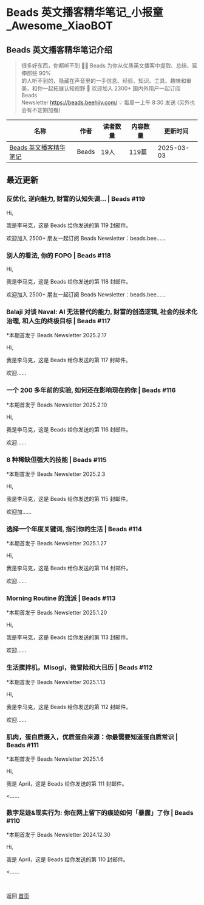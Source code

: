 # Beads 英文播客精华笔记_小报童_Awesome_XiaoBOT

## Beads 英文播客精华笔记介绍
> 很多好东西，你都听不到 👂🏻 Beads 为你从优质英文播客中提取、总结、延伸那些 90%  
的人听不到的、隐藏在声音里的一手信息、经验、知识、工具、趣味和审美，和你一起拓展认知视野 📮 欢迎加入 2300+ 国内外用户一起订阅 Beads  
Newsletter https://beads.beehiiv.com/ 💡 每周一上午 8:30 发送 (另外也会有不定期加餐)  
  


|名称|作者|读者数量|内容数量|更新时间|
|---|---|---|---|---|
|[Beads 英文播客精华笔记](https://xiaobot.net/p/beads?refer=0b133df9-27dc-423b-8101-639049001c13)|Beads|19人|119篇|2025-03-03|

## 最近更新
### 反优化, 逆向魅力, 财富的认知失调... | Beads #119

Hi,

我是李马克，这是 Beads 给你发送的第 119 封邮件。

欢迎加入 2500+ 朋友一起订阅 Beads Newsletter：beads.bee......

### 别人的看法, 你的 FOPO | Beads #118

Hi,

我是李马克，这是 Beads 给你发送的第 118 封邮件。

欢迎加入 2500+ 朋友一起订阅 Beads Newsletter：beads.bee......

### Balaji 对谈 Naval: AI 无法替代的能力, 财富的创造逻辑, 社会的技术化治理, 和人生的终极目标 | Beads #117

*本期首发于 Beads Newsletter 2025.2.17

Hi,

我是李马克，这是 Beads 给你发送的第 117 封邮件。

欢迎......

### 一个 200 多年前的实验, 如何还在影响现在的你 | Beads #116

*本期首发于 Beads Newsletter 2025.2.10

Hi,

我是李马克，这是 Beads 给你发送的第 116 封邮件。

欢迎......

### 8 种稀缺但强大的技能 | Beads #115

*本期首发于 Beads Newsletter 2025.2.3

Hi,

我是李马克，这是 Beads 给你发送的第 115 封邮件。

欢迎加......

### 选择一个年度关键词, 指引你的生活 | Beads #114

*本期首发于 Beads Newsletter 2025.1.27

Hi,

我是李马克，这是 Beads 给你发送的第 114 封邮件。

欢迎......

### Morning Routine 的流派 | Beads #113

*本期首发于 Beads Newsletter 2025.1.20

Hi,

我是李马克，这是 Beads 给你发送的第 113 封邮件。

欢迎......

### 生活搅拌机，Misogi，微冒险和大日历 | Beads #112

*本期首发于 Beads Newsletter 2025.1.13

Hi,

我是李马克，这是 Beads 给你发送的第 112 封邮件。

欢迎......

### 肌肉，蛋白质摄入，优质蛋白来源：你最需要知道蛋白质常识 | Beads #111

*本期首发于 Beads Newsletter 2025.1.6 

Hi,

我是 April，这是 Beads 给你发送的第 111 封邮件。

<......

### 数字足迹&现实行为: 你在网上留下的痕迹如何「暴露」了你 | Beads #110

*本期首发于 Beads Newsletter 2024.12.30

Hi,

我是 April，这是 Beads 给你发送的第 110 封邮件。

<......


<a href="https://github.com/Reno9527/awesome-xiaobot" style="color: white; text-decoration: none;">awesome-xiaobot</a>

返回 [首页](../README.md)
